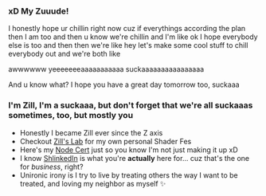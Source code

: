 ### xD My Zuuude!

I honestly hope ur chillin right now cuz if everythings according the plan then I am too and then u know we're chillin and I'm like ok I hope everybody else is too and then then we're like hey let's make some cool stuff to chill everybody out and we're both like

awwwwww yeeeeeeeaaaaaaaaaaa suckaaaaaaaaaaaaaaaa

And u know what? I hope you have a great day tomorrow too, suckaaa

### I'm Zill, I'm a suckaaa, but don't forget that we're all suckaaas sometimes, too, but mostly you
- Honestly I became Zill ever since the Z axis
- Checkout [Zill's Lab](https://wswoodruff.github.io/zills-lab-site) for my own personal Shader Fes
- Here's my [Node Cert](https://www.credly.com/badges/dc107cd5-6665-4e41-9cf0-406a25a9813c) just so you know I'm not just making it up xD
- I know [ShlinkedIn](https://www.shlinkedin.com/sh/pancakedev) is what you're **actually** here for... cuz that's the one for _business_, right?
- Unironic irony is I try to live by treating others the way I want to be treated, and loving my neighbor as myself :sparkles:
